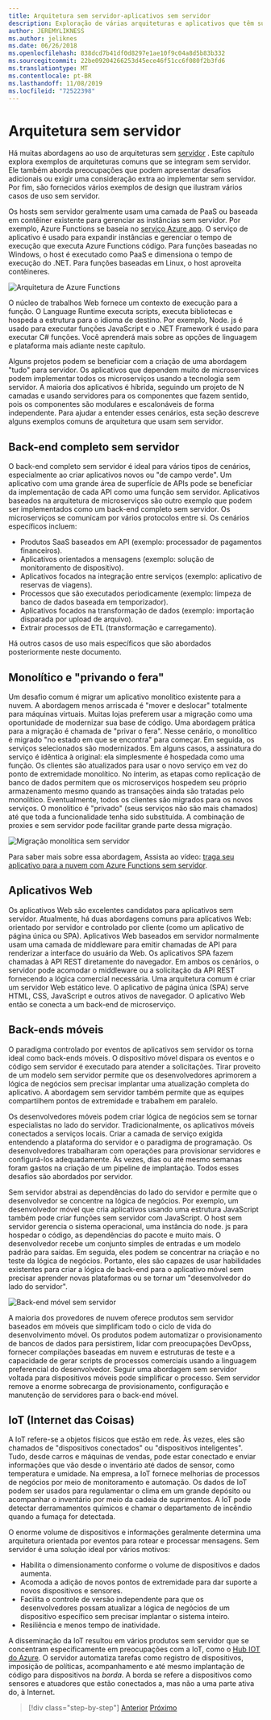 ```yaml
---
title: Arquitetura sem servidor-aplicativos sem servidor
description: Exploração de várias arquiteturas e aplicativos que têm suporte de arquiteturas sem servidor, incluindo aplicativos Web, dispositivos móveis e IoT.
author: JEREMYLIKNESS
ms.author: jeliknes
ms.date: 06/26/2018
ms.openlocfilehash: 838dcd7b41df0d8297e1ae10f9c04a8d5b83b332
ms.sourcegitcommit: 22be09204266253d45ece46f51cc6f080f2b3fd6
ms.translationtype: MT
ms.contentlocale: pt-BR
ms.lasthandoff: 11/08/2019
ms.locfileid: "72522398"
---
```

# <a name="serverless-architecture"></a>Arquitetura sem servidor

Há muitas abordagens ao uso de arquiteturas sem [servidor](https://azure.com/serverless) . Este capítulo explora exemplos de arquiteturas comuns que se integram sem servidor. Ele também aborda preocupações que podem apresentar desafios adicionais ou exigir uma consideração extra ao implementar sem servidor. Por fim, são fornecidos vários exemplos de design que ilustram vários casos de uso sem servidor.

Os hosts sem servidor geralmente usam uma camada de PaaS ou baseada em contêiner existente para gerenciar as instâncias sem servidor. Por exemplo, Azure Functions se baseia no [serviço Azure app](https://docs.microsoft.com/azure/app-service/). O serviço de aplicativo é usado para expandir instâncias e gerenciar o tempo de execução que executa Azure Functions código. Para funções baseadas no Windows, o host é executado como PaaS e dimensiona o tempo de execução do .NET. Para funções baseadas em Linux, o host aproveita contêineres.

![Arquitetura de Azure Functions](./media/azure-functions-architecture.png)

O núcleo de trabalhos Web fornece um contexto de execução para a função. O Language Runtime executa scripts, executa bibliotecas e hospeda a estrutura para o idioma de destino. Por exemplo, Node. js é usado para executar funções JavaScript e o .NET Framework é usado para executar C# funções. Você aprenderá mais sobre as opções de linguagem e plataforma mais adiante neste capítulo.

Alguns projetos podem se beneficiar com a criação de uma abordagem "tudo" para servidor. Os aplicativos que dependem muito de microservices podem implementar todos os microserviços usando a tecnologia sem servidor. A maioria dos aplicativos é híbrida, seguindo um projeto de N camadas e usando servidores para os componentes que fazem sentido, pois os componentes são modulares e escalonáveis de forma independente. Para ajudar a entender esses cenários, esta seção descreve alguns exemplos comuns de arquitetura que usam sem servidor.

## <a name="full-serverless-back-end"></a>Back-end completo sem servidor

O back-end completo sem servidor é ideal para vários tipos de cenários, especialmente ao criar aplicativos novos ou "de campo verde". Um aplicativo com uma grande área de superfície de APIs pode se beneficiar da implementação de cada API como uma função sem servidor. Aplicativos baseados na arquitetura de microserviços são outro exemplo que podem ser implementados como um back-end completo sem servidor. Os microserviços se comunicam por vários protocolos entre si. Os cenários específicos incluem:

- Produtos SaaS baseados em API (exemplo: processador de pagamentos financeiros).
- Aplicativos orientados a mensagens (exemplo: solução de monitoramento de dispositivo).
- Aplicativos focados na integração entre serviços (exemplo: aplicativo de reservas de viagens).
- Processos que são executados periodicamente (exemplo: limpeza de banco de dados baseada em temporizador).
- Aplicativos focados na transformação de dados (exemplo: importação disparada por upload de arquivo).
- Extrair processos de ETL (transformação e carregamento).

Há outros casos de uso mais específicos que são abordados posteriormente neste documento.

## <a name="monoliths-and-starving-the-beast"></a>Monolítico e "privando o fera"

Um desafio comum é migrar um aplicativo monolítico existente para a nuvem. A abordagem menos arriscada é "mover e deslocar" totalmente para máquinas virtuais. Muitas lojas preferem usar a migração como uma oportunidade de modernizar sua base de código. Uma abordagem prática para a migração é chamada de "privar o fera". Nesse cenário, o monolítico é migrado "no estado em que se encontra" para começar. Em seguida, os serviços selecionados são modernizados. Em alguns casos, a assinatura do serviço é idêntica à original: ela simplesmente é hospedada como uma função. Os clientes são atualizados para usar o novo serviço em vez do ponto de extremidade monolítico. No ínterim, as etapas como replicação de banco de dados permitem que os microserviços hospedem seu próprio armazenamento mesmo quando as transações ainda são tratadas pelo monolítico. Eventualmente, todos os clientes são migrados para os novos serviços. O monolítico é "privado" (seus serviços não são mais chamados) até que toda a funcionalidade tenha sido substituída. A combinação de proxies e sem servidor pode facilitar grande parte dessa migração.

![Migração monolítica sem servidor](./media/serverless-monolith-migration.png)

Para saber mais sobre essa abordagem, Assista ao vídeo: [traga seu aplicativo para a nuvem com Azure Functions sem servidor](https://channel9.msdn.com/Events/Connect/2017/E102).

## <a name="web-apps"></a>Aplicativos Web

Os aplicativos Web são excelentes candidatos para aplicativos sem servidor. Atualmente, há duas abordagens comuns para aplicativos Web: orientado por servidor e controlado por cliente (como um aplicativo de página única ou SPA). Aplicativos Web baseados em servidor normalmente usam uma camada de middleware para emitir chamadas de API para renderizar a interface do usuário da Web. Os aplicativos SPA fazem chamadas à API REST diretamente do navegador. Em ambos os cenários, o servidor pode acomodar o middleware ou a solicitação da API REST fornecendo a lógica comercial necessária. Uma arquitetura comum é criar um servidor Web estático leve. O aplicativo de página única (SPA) serve HTML, CSS, JavaScript e outros ativos de navegador. O aplicativo Web então se conecta a um back-end de microserviço.

## <a name="mobile-back-ends"></a>Back-ends móveis

O paradigma controlado por eventos de aplicativos sem servidor os torna ideal como back-ends móveis. O dispositivo móvel dispara os eventos e o código sem servidor é executado para atender a solicitações. Tirar proveito de um modelo sem servidor permite que os desenvolvedores aprimorem a lógica de negócios sem precisar implantar uma atualização completa do aplicativo. A abordagem sem servidor também permite que as equipes compartilhem pontos de extremidade e trabalhem em paralelo.

Os desenvolvedores móveis podem criar lógica de negócios sem se tornar especialistas no lado do servidor. Tradicionalmente, os aplicativos móveis conectados a serviços locais. Criar a camada de serviço exigida entendendo a plataforma do servidor e o paradigma de programação. Os desenvolvedores trabalharam com operações para provisionar servidores e configurá-los adequadamente. Às vezes, dias ou até mesmo semanas foram gastos na criação de um pipeline de implantação. Todos esses desafios são abordados por servidor.

Sem servidor abstrai as dependências do lado do servidor e permite que o desenvolvedor se concentre na lógica de negócios. Por exemplo, um desenvolvedor móvel que cria aplicativos usando uma estrutura JavaScript também pode criar funções sem servidor com JavaScript. O host sem servidor gerencia o sistema operacional, uma instância do node. js para hospedar o código, as dependências do pacote e muito mais. O desenvolvedor recebe um conjunto simples de entradas e um modelo padrão para saídas. Em seguida, eles podem se concentrar na criação e no teste da lógica de negócios. Portanto, eles são capazes de usar habilidades existentes para criar a lógica de back-end para o aplicativo móvel sem precisar aprender novas plataformas ou se tornar um "desenvolvedor do lado do servidor".

![Back-end móvel sem servidor](./media/serverless-mobile-backend.png)

A maioria dos provedores de nuvem oferece produtos sem servidor baseados em móveis que simplificam todo o ciclo de vida do desenvolvimento móvel. Os produtos podem automatizar o provisionamento de bancos de dados para persistirem, lidar com preocupações DevOpss, fornecer compilações baseadas em nuvem e estruturas de teste e a capacidade de gerar scripts de processos comerciais usando a linguagem preferencial do desenvolvedor. Seguir uma abordagem sem servidor voltada para dispositivos móveis pode simplificar o processo. Sem servidor remove a enorme sobrecarga de provisionamento, configuração e manutenção de servidores para o back-end móvel.

## <a name="internet-of-things-iot"></a>IoT (Internet das Coisas)

A IoT refere-se a objetos físicos que estão em rede. Às vezes, eles são chamados de "dispositivos conectados" ou "dispositivos inteligentes". Tudo, desde carros e máquinas de vendas, pode estar conectado e enviar informações que vão desde o inventário até dados de sensor, como temperatura e umidade. Na empresa, a IoT fornece melhorias de processos de negócios por meio de monitoramento e automação. Os dados de IoT podem ser usados para regulamentar o clima em um grande depósito ou acompanhar o inventário por meio da cadeia de suprimentos. A IoT pode detectar derramamentos químicos e chamar o departamento de incêndio quando a fumaça for detectada.

O enorme volume de dispositivos e informações geralmente determina uma arquitetura orientada por eventos para rotear e processar mensagens. Sem servidor é uma solução ideal por vários motivos:

- Habilita o dimensionamento conforme o volume de dispositivos e dados aumenta.
- Acomoda a adição de novos pontos de extremidade para dar suporte a novos dispositivos e sensores.
- Facilita o controle de versão independente para que os desenvolvedores possam atualizar a lógica de negócios de um dispositivo específico sem precisar implantar o sistema inteiro.
- Resiliência e menos tempo de inatividade.

A disseminação da IoT resultou em vários produtos sem servidor que se concentram especificamente em preocupações com a IoT, como o [Hub IOT do Azure](https://docs.microsoft.com/azure/iot-hub). O servidor automatiza tarefas como registro de dispositivos, imposição de políticas, acompanhamento e até mesmo implantação de código para dispositivos na *borda*. A borda se refere a dispositivos como sensores e atuadores que estão conectados a, mas não a uma parte ativa do, à Internet.

>[!div class="step-by-step"]
>[Anterior](architecture-approaches.md)
>[Próximo](serverless-architecture-considerations.md)
